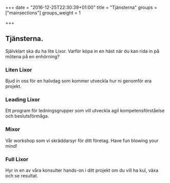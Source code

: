 +++
date = "2016-12-25T22:30:39+01:00"
title = "Tjänsterna"
groups = ["mainsections"]
groups_weight = 1

+++

## Tjänsterna.
Självklart ska du ha lite Lixor. Varför köpa in en häst när du kan rida in på
mötena på en enhörning?
<!--more-->

### Liten Lixor
Bjud in oss för en halvdag som kommer utveckla hur ni genomför era projekt.

### Leading Lixor
Ett program för ledningsgrupper som vill utveckla agil kompetensförståelse och
beslutsförmåga.

### Mixor
Vår workshop som vi skräddarsyr för ditt företag. Have fun blowing your mind!

### Full Lixor
Hyr in en av våra konsulter hands-on i ditt projekt om du vill ha kul, växa och
se resultat.
